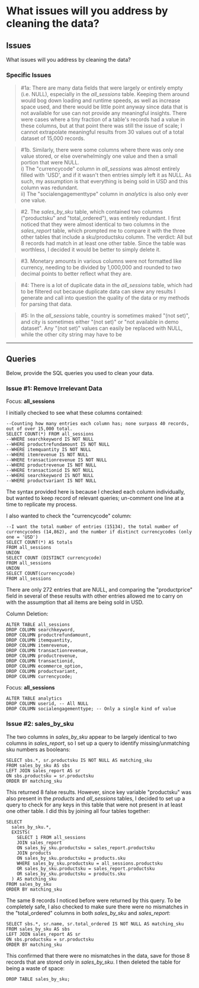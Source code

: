 # What issues will you address by cleaning the data?
## Issues
What issues will you address by cleaning the data?

### Specific Issues
>#1a: There are many data fields that were largely or entirely empty (i.e. NULL), especially in the *all_sessions* table. Keeping them around would bog down loading and runtime speeds, as well as increase space used, and there would be little point anyway since data that is not available for use can not provide any meaningful insights. There were cases where a tiny fraction of a table's records had a value in these columns, but at that point there was still the issue of scale; I cannot extrapolate meaningful results from 30 values out of a total dataset of 15,000 records.

>#1b. Similarly, there were some columns where there was only one value stored, or else overwhelmingly one value and then a small portion that were NULL.<br> 
i) The "currencycode" column in *all_sessions* was almost entirely filled with 'USD', and if it wasn't then entries simply left it as NULL. As such, my assumption is that everything is being sold in USD and this column was redundant.<br> 
ii) The "socialengagementtype" column in *analytics* is also only ever one value.

>#2. The *sales_by_sku* table, which contained two columns ("productsku" and "total_ordered"), was entirely redundant. I first noticed that they were almost identical to two columns in the *sales_report* table, which prompted me to compare it with the three other tables that include a sku/productsku column. The verdict: All but 8 records had match in at least one other table. Since the table was worthless, I decided it would be better to simply delete it.

>#3. Monetary amounts in various columns were not formatted like currency, needing to be divided by 1,000,000 and rounded to two decimal points to better reflect what they are.

>#4: There is a lot of duplicate data in the *all_sessions* table, which had to be filtered out because duplicate data can skew any results I generate and call into question the quality of the data or my methods for parsing that data. 

>#5: In the *all_sessions* table, country is sometimes maked "(not set)", and city is sometimes either "(not set)" or "not available in demo dataset". Any "(not set)" values can easily be replaced with NULL, while the other city string may have to be 

<hr>

## Queries

Below, provide the SQL queries you used to clean your data.

### Issue #1: Remove Irrelevant Data
Focus: **all_sessions**<br>

I initially checked to see what these columns contained:<br>
```
--Counting how many entries each column has; none surpass 40 records, out of over 15,000 total.
SELECT COUNT(*) FROM all_sessions
--WHERE searchkeyword IS NOT NULL 
--WHERE productrefundamount IS NOT NULL
--WHERE itemquantity IS NOT NULL
--WHERE itemrevenue IS NOT NULL
--WHERE transactionrevenue IS NOT NULL
--WHERE productrevenue IS NOT NULL
--WHERE transactionid IS NOT NULL
--WHERE searchkeyword IS NOT NULL
--WHERE productvariant IS NOT NULL
```
The syntax provided here is because I checked each column individually, but wanted to keep record of relevant queries; un-comment one line at a time to replicate my process. 

I also wanted to check the "currencycode" column:<br>
```
--I want the total number of entries (15134), the total number of currencycodes (14,862), and the number if distinct currencycodes (only one = 'USD')
SELECT COUNT(*) AS totals
FROM all_sessions
UNION
SELECT COUNT (DISTINCT currencycode)
FROM all_sessions
UNION
SELECT COUNT(currencycode)
FROM all_sessions
```
There are only 272 entries that are NULL, and comparing the "productprice" field in several of these results with other entries allowed me to carry on with the assumption that all items are being sold in USD. 

Column Deletion:<br>
```
ALTER TABLE all_sessions
DROP COLUMN searchkeyword,
DROP COLUMN productrefundamount,
DROP COLUMN itemquantity,
DROP COLUMN itemrevenue,
DROP COLUMN transactionrevenue,
DROP COLUMN productrevenue,
DROP COLUMN transactionid,
DROP COLUMN ecommerce_option,
DROP COLUMN productvariant,
DROP COLUMN currencycode;
```

Focus: **all_sessions**<br>
```
ALTER TABLE analytics
DROP COLUMN userid, -- All NULL
DROP COLUMN socialengagementtype; -- Only a single kind of value
```

### Issue #2: sales_by_sku
The two columns in *sales_by_sku* appear to be largely identical to two columns in *sales_report*, so I set up a query to identify missing/unmatching sku numbers as booleans:
```
SELECT sbs.*, sr.productsku IS NOT NULL AS matching_sku
FROM sales_by_sku AS sbs
LEFT JOIN sales_report AS sr
ON sbs.productsku = sr.productsku
ORDER BY matching_sku
```
This returned 8 false results. However, since key variable "productsku" was also present in the *products* and *all_sessions* tables, I decided to set up a query to check for any keys in this table that were not present in at least one other table. I did this by joining all four tables together:<br>
```
SELECT
  sales_by_sku.*,
  EXISTS(
  	SELECT 1 FROM all_sessions
  	JOIN sales_report
  	ON sales_by_sku.productsku = sales_report.productsku
  	JOIN products
  	ON sales_by_sku.productsku = products.sku
  	WHERE sales_by_sku.productsku = all_sessions.productsku
  	OR sales_by_sku.productsku = sales_report.productsku
  	OR sales_by_sku.productsku = products.sku
  ) AS matching_sku 
FROM sales_by_sku
ORDER BY matching_sku
```
The same 8 records I noticed before were returned by this query. To be completely safe, I also checked to make sure there were no mismatches in the "total_ordered" columns in both *sales_by_sku* and *sales_report*:
```
SELECT sbs.*, sr.name, sr.total_ordered IS NOT NULL AS matching_sku
FROM sales_by_sku AS sbs
LEFT JOIN sales_report AS sr
ON sbs.productsku = sr.productsku
ORDER BY matching_sku
```
This confirmed that there were no mismatches in the data, save for those 8 records that are stored only in *sales_by_sku*. I then deleted the table for being a waste of space: 
```
DROP TABLE sales_by_sku;
```



